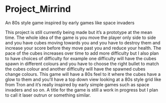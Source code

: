 # Project_Mirrind
An 80s style game inspired by early games like space invaders 

This project is still currently being made but it’s a prototype at the mean time. The whole idea of the game is you move the player only side to side and you have cubes moving towards you and you have to destroy them and increase your score before they move past you and reduce your health. The pace of the cubes increases over time to add more difficulty but I also plan to have choices of difficulty for example one difficulty will have the cubes spawn in different colours and you have to choose the right bullet to match the cubes colour and another difficulty will have the spawned cubes change colours. This game will have a 80s feel to it where the cubes have a glow to them and you’ll have a top down view looking at a 80s style grid like from Tron and it’s really inspired by early simple games such as space invaders and so on. A title for the game is still a work in progress but I plan to call it laser outrun or something similar.
